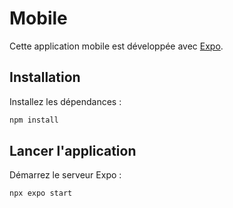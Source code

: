 # Mobile

Cette application mobile est développée avec [Expo](https://expo.dev/).

## Installation

Installez les dépendances :

```bash
npm install
```

## Lancer l'application

Démarrez le serveur Expo :

```bash
npx expo start
```
